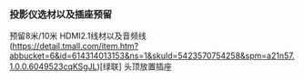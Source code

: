 ### 投影仪选材以及插座预留
预留8米/10米 HDMI2.1线材以及音频线</br>
(https://detail.tmall.com/item.htm?abbucket=6&id=614314013153&ns=1&skuId=5423570754258&spm=a21n57.1.0.0.6049523cqKSgJL)[绿联]
头顶放置插座
